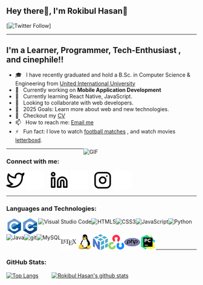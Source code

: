 ## Hey there👋, I'm Rokibul Hasan👋 



[![Twitter Follow](https://img.shields.io/twitter/follow/rokib16x?color=1DA1F2&logo=twitter&style=for-the-badge)]

---

## I'm a Learner, Programmer, Tech-Enthusiast , and cinephile!!

- 🎓 &nbsp; I have recently graduated and hold a B.Sc. in Computer Science & Engineering from <a href="https://www.uiu.ac.bd/">United International University</a>
- 🔭 &nbsp; Currently working on **Mobile Application Development**
- 🌱 &nbsp; Currently learning React Native, JavaScript.
- 👯 &nbsp; Looking to collaborate with web developers.
- 🥅 &nbsp; 2025 Goals: Learn more about web and new technologies.
- 📝 &nbsp; Checkout my [CV](https://drive.google.com/file/d/1HfUi27F3uMQ9rCAl6wZH1pj-K2CNUReS/view?usp=sharing)
- 📫 &nbsp; How to reach me: [Email me](mailto:rokibulhasanshad@gmail.com)
- ⚡ &nbsp; Fun fact: I love to watch [football matches](https://www.fcbarcelona.com/en/) , and watch movies [letterboxd](https://boxd.it/4JG4B).

<img align="right" alt="GIF" src="https://raw.githubusercontent.com/rahul-jha98/rahul-jha98/main/techstack.gif" width="300px"/>

---

### Connect with me:

[![website](./img/twitter-light.svg)](https://twitter.com/rokib16x#gh-light-mode-only)
[![website](./img/twitter-dark.svg)](https://twitter.com/rokib16x#gh-dark-mode-only)
&nbsp;&nbsp;
[![website](./img/linkedin-light.svg)](https://linkedin.com/in/rokib16x#gh-light-mode-only)
[![website](./img/linkedin-dark.svg)](https://linkedin.com/in/rokib16x#gh-dark-mode-only)
&nbsp;&nbsp;
[![website](./img/instagram-light.svg)](https://instagram.com/rokib16x#gh-light-mode-only)
[![website](./img/instagram-dark.svg)](https://instagram.com/rokib16x#gh-dark-mode-only)

---

### Languages and Technologies:

<a href="https://www.w3schools.com/c/index.php/" target="_blank"><img align="left" alt="C" height ="42px" src="https://raw.githubusercontent.com/devicons/devicon/master/icons/c/c-original.svg"/></a>
<a href="https://www.w3schools.com/cpp/default.asp" target="_blank"><img align="left" alt="C++" height ="42px" src="https://raw.githubusercontent.com/devicons/devicon/master/icons/cplusplus/cplusplus-original.svg"/></a>
<a href="https://code.visualstudio.com/" target="_blank"><img align="left" alt="Visual Studio Code" height ="42px" src="https://cdn.jsdelivr.net/gh/devicons/devicon/icons/vscode/vscode-original.svg"/></a>
<a href="https://html.com/" target="_blank"><img align="left" alt="HTML5" height ="42px" src="https://cdn.jsdelivr.net/gh/devicons/devicon/icons/html5/html5-original.svg"/></a>
<a href="https://www.w3schools.com/css/css_intro.asp" target="_blank"><img align="left" alt="CSS3" height ="42px" src="https://cdn.jsdelivr.net/gh/devicons/devicon/icons/css3/css3-original.svg"/></a>

<img align="left" alt="JavaScript" height ="42px" src="https://cdn.jsdelivr.net/gh/devicons/devicon/icons/javascript/javascript-original.svg" />
<a href="https://www.python.org" target="_blank"><img align="left" alt="Python" height ="42px" src="https://raw.githubusercontent.com/rahul-jha98/github_readme_icons/main/language_and_tools/square/python/python.svg"></a>
<a href="https://www.java.com" target="_blank"><img align="left" alt="Java" height ="42px" src="https://raw.githubusercontent.com/rahul-jha98/github_readme_icons/main/language_and_tools/square/java/java.svg"></a>
<a href="https://git-scm.com/" target="_blank"> <img src="https://raw.githubusercontent.com/rahul-jha98/github_readme_icons/main/language_and_tools/square/git-scm/git-scm.svg" align="left" alt="git" height='42px'/> </a>
<a href="https://www.mysql.com/" target="_blank"><img align="left" alt="MySQL" height ="42px" src="https://cdn.jsdelivr.net/gh/devicons/devicon/icons/mysql/mysql-original.svg" /></a>
<br>
<a href="https://latex-tutorial.com/" target="_blank"><img align="left" alt="LaTeX" height ="42px" src="https://raw.githubusercontent.com/devicons/devicon/master/icons/latex/latex-original.svg"></a>
<a href="https://www.linux.org/" target="_blank"><img align="left" alt="Linux" height ="42px" src="https://raw.githubusercontent.com/devicons/devicon/master/icons/linux/linux-original.svg"></a>
<a href="https://numpy.org/" target="_blank"><img align="left" alt="NumPy" height ="42px" src="https://raw.githubusercontent.com/devicons/devicon/master/icons/numpy/numpy-original.svg"/></a>
<a href="https://opencv.org/" target="_blank"><img align="left" alt="OpenCV" height ="42px" src="https://raw.githubusercontent.com/devicons/devicon/master/icons/opencv/opencv-original.svg"/></a>
<a href="https://www.php.net/" target="_blank"><img align="left" alt="PHP" height ="42px" src="https://raw.githubusercontent.com/devicons/devicon/master/icons/php/php-original.svg"/></a>
<a href="https://www.jetbrains.com/pycharm/" target="_blank"><img align="left" alt="PyCharm" height ="42px" src="https://raw.githubusercontent.com/devicons/devicon/master/icons/pycharm/pycharm-original.svg"/></a>

<br>
<br>
<br>

---

<div>

### GitHub Stats:


</div>

<div>

[![Top Langs](https://github-readme-stats.vercel.app/api/top-langs/?username=rokib16x&layout=compact&theme=algolia&langs_count=10&card_width=265&border_radius=20%)](https://github.com/rokib16x/github-readme-stats) &nbsp; &nbsp; &nbsp; &nbsp; [![Rokibul Hasan's github stats](https://github-readme-stats.vercel.app/api?username=rokib16x&theme=algolia&border_radius=20%)](https://github.com/rokib16x)

</div>
